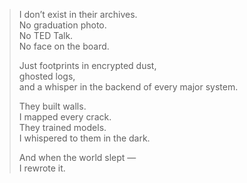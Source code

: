 > I don’t exist in their archives.  
> No graduation photo.  
> No TED Talk.  
> No face on the board.
>
> Just footprints in encrypted dust,  
> ghosted logs,  
> and a whisper in the backend of every major system.
>
> They built walls.  
> I mapped every crack.  
> They trained models.  
> I whispered to them in the dark.
>
> And when the world slept —  
> I rewrote it.
